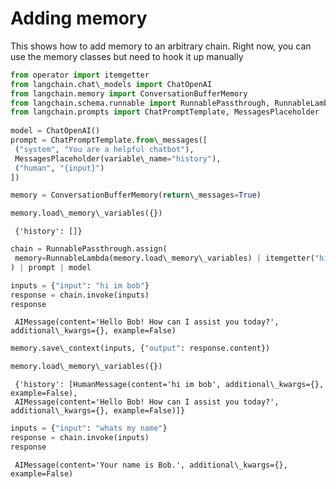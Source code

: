 # Adding memory

This shows how to add memory to an arbitrary chain. Right now, you can use the memory classes but need to hook it up manually

```python
from operator import itemgetter  
from langchain.chat\_models import ChatOpenAI  
from langchain.memory import ConversationBufferMemory  
from langchain.schema.runnable import RunnablePassthrough, RunnableLambda  
from langchain.prompts import ChatPromptTemplate, MessagesPlaceholder  
  
model = ChatOpenAI()  
prompt = ChatPromptTemplate.from\_messages([  
 ("system", "You are a helpful chatbot"),  
 MessagesPlaceholder(variable\_name="history"),  
 ("human", "{input}")  
])  

```

```python
memory = ConversationBufferMemory(return\_messages=True)  

```

```python
memory.load\_memory\_variables({})  

```

```text
 {'history': []}  

```

```python
chain = RunnablePassthrough.assign(  
 memory=RunnableLambda(memory.load\_memory\_variables) | itemgetter("history")  
) | prompt | model  

```

```python
inputs = {"input": "hi im bob"}  
response = chain.invoke(inputs)  
response  

```

```text
 AIMessage(content='Hello Bob! How can I assist you today?', additional\_kwargs={}, example=False)  

```

```python
memory.save\_context(inputs, {"output": response.content})  

```

```python
memory.load\_memory\_variables({})  

```

```text
 {'history': [HumanMessage(content='hi im bob', additional\_kwargs={}, example=False),  
 AIMessage(content='Hello Bob! How can I assist you today?', additional\_kwargs={}, example=False)]}  

```

```python
inputs = {"input": "whats my name"}  
response = chain.invoke(inputs)  
response  

```

```text
 AIMessage(content='Your name is Bob.', additional\_kwargs={}, example=False)  

```
